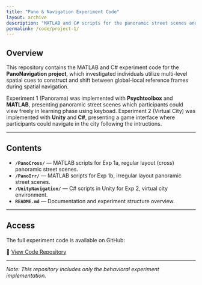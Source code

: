 ```yaml
---
title: "Pano & Navigation Experiment Code"
layout: archive
description: "MATLAB and C# scripts for the panoramic street scenes and virtual city experiment."
permalink: /code/project-1/
---
```


## Overview

This repository contains the MATLAB and C# experiment code for the **PanoNavigation project**, which investigated individuals utilize multi-level spatial cues to construct and shift between global-local reference frames during spatial navigation. 

Experiment 1 (Panorama) was implemented with **Psychtoolbox** and **MATLAB**, presenting panoramic street scenes which participants could view freely in learning phase using keyboad. 
Experiment 2 (Virtual City) was implemented with **Unity** and **C#**, presenting a game interface where participants could navigate in the city following the intructions. 

---

## Contents

- **`/PanoCross/`** — MATLAB scripts for Exp 1a, regular layout (cross) panoramic street scenes.  
- **`/PanoIrr/`** — MATLAB scripts for Exp 1b, irregular layout panoramic street scenes.
- **`/UnityNavigation/`** — C# scripts in Unity for Exp 2, virtual city environment.
- **`README.md`** — Documentation and experiment structure overview.

---

## Access

The full experiment code is available on GitHub:

🔗 [View Code Repository](https://github.com/QihaoJoyHe/PanoNavigation)

---

*Note: This repository includes only the behavioral experiment implementation.*

